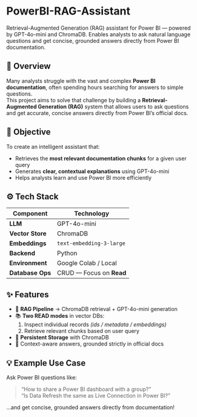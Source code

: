 # PowerBI-RAG-Assistant
Retrieval-Augmented Generation (RAG) assistant for Power BI — powered by GPT-4o-mini and ChromaDB. Enables analysts to ask natural language questions and get concise, grounded answers directly from Power BI documentation.

## 📘 Overview
Many analysts struggle with the vast and complex **Power BI documentation**, often spending hours searching for answers to simple questions.  
This project aims to solve that challenge by building a **Retrieval-Augmented Generation (RAG)** system that allows users to ask questions and get accurate, concise answers  directly from Power BI’s official docs.

## 🎯 Objective
To create an intelligent assistant that:
- Retrieves the **most relevant documentation chunks** for a given user query  
- Generates **clear, contextual explanations** using GPT-4o-mini  
- Helps analysts learn and use Power BI more efficiently  

## ⚙️ Tech Stack
| Component | Technology |
|------------|-------------|
| **LLM** | GPT-4o-mini |
| **Vector Store** | ChromaDB |
| **Embeddings** | `text-embedding-3-large` |
| **Backend** | Python |
| **Environment** | Google Colab / Local |
| **Database Ops** | CRUD — Focus on **Read** |

## ✨ Features
- 🔁 **RAG Pipeline** → ChromaDB retrieval + GPT-4o-mini generation  
- 📚 **Two READ modes** in vector DBs:
  1. Inspect individual records *(ids / metadata / embeddings)*  
  2. Retrieve relevant chunks based on user query  
- 💾 **Persistent Storage** with ChromaDB  
- 🧩 Context-aware answers, grounded strictly in official docs 

## 💡 Example Use Case
Ask Power BI questions like:
> “How to share a Power BI dashboard with a group?”  
> “Is Data Refresh the same as Live Connection in Power BI?”

…and get concise, grounded answers directly from documentation!
